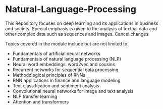 # Natural-Language-Processing

This Repository focuses on deep learning and its applications in business and society. Special emphasis is given to the analysis of textual data and other complex data such as sequences and images.
Cancel changes

Topics covered in the module include but are not limited to:

* Fundamentals of artificial neural networks
* Fundamentals of natural language processing (NLP)
* Neural word embeddings: word2vec and cousins
* Recurrent networks for sequential data processing
* Methodological principles of RNNs
* RNN applications in finance and language modeling
* Text classification and sentiment analysis
* Convolutional neural networks for image and text analysis
* NLP transfer learning
* Attention and transformers
